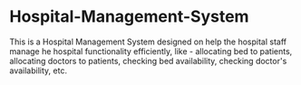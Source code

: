 # Hospital-Management-System
 This is a Hospital Management System designed on help the hospital staff manage he hospital functionality efficiently, like - allocating bed to patients, allocating doctors to patients, checking bed availability, checking doctor's availability, etc. 
